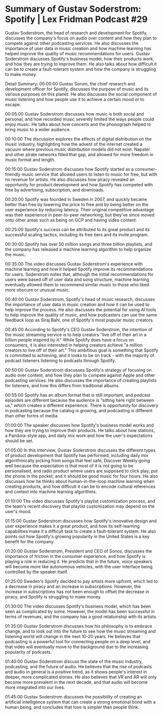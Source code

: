 # Summary of Gustav Soderstrom: Spotify | Lex Fridman Podcast #29

Gustav Soderstrom, the head of research and development for Spotify, discusses the company's focus on audio over content and how they plan to compete against other podcasting services. He also discusses the importance of user data in music creation and how machine learning has helped improve the quality of music recommendations for users.
Gustav Soderstrom discusses Spotify's business model, how their products work, and how they are trying to improve them. He also talks about how difficult it can be to create a fault-tolerant system and how the company is struggling to make money.

Detail Summary: 
00:00:00
Gustav Sorum, the chief research and development officer for Spotify, discusses the purpose of music and its various purposes on this planet. He also discusses the social component of music listening and how people use it to achieve a certain mood or to escape.

00:05:00
Gustav Soderstrom discusses how music is both social and personal, and how recorded music severely limited the ways people could enjoy music. He talks about how concerts and the phonograph helped to bring music to a wider audience.

00:10:00
The discussion explores the effects of digital distribution on the music industry, highlighting how the advent of the internet created a vacuum where previous music distribution models did not exist. Napster and other pirate networks filled that gap, and allowed for more freedom in music format and length.

00:15:00
Gustav Soderstrom discusses how Spotify started as a consumer-friendly music service that allowed users to listen to music for free, but with no revenue for artists. He also discusses how piracy revealed an opportunity for product development and how Spotify has competed with free by advertising, subscription, and downloads.

00:20:00
Spotify was founded in Sweden in 2007, and quickly became better than free by lowering the price to free and by being better on the user experience by reducing latency. Their original competitive advantage was their experience in peer-to-peer networking, but they've since moved onto other areas such as being on GCP and having video content.

00:25:00
Spotify's success can be attributed to its great product and its successful scaling tactics, including its free tiers and its invite program.

00:30:00
Spotify has over 50 million songs and three billion playlists, and the company has released a machine learning algorithm to help organize the music.

00:35:00
The video discusses Gustav Soderstrom's experience with machine learning and how it helped Spotify improve its recommendations for users. Soderstrom notes that, although the initial recommendations for users were based off of user data and song structure, machine learning eventually allowed them to recommend similar music to those who liked more obscure or unusual music.

00:40:00
Gustav Soderstrom, Spotify's head of music research, discusses the importance of user data in music creation and how it can be used to help improve the process. He also discusses the potential for using AI tools to help improve the quality of music, and how podcasters can use the same feedback loop as Siraj Bahl, one of Spotify's most popular music creators.

00:45:00
According to Spotify's CEO Gustav Soderstrom, the intention of the music streaming service is to help creators "live off of their art in a billion people inspired by it." While Spotify does have a focus on consumers, it is also interested in helping creators achieve "a million creators to live off of their art." This ambitious goal is something that Spotify is committed to achieving, and it looks to be on track - with the majority of podcast listeners listening to podcasts through Spotify.

00:50:00
Gustav Soderstrom discusses Spotify's strategy of focusing on audio over content, and how they plan to compete against Apple and other podcasting services. He also discusses the importance of creating playlists for listeners, and how this differs from traditional albums.

00:55:00
Spotify has an album format that is still important, and podcast episodes are different because the audience is "sitting here right between us," which creates a different experience. There is opportunity for discovery in podcasting because the catalog is growing, and podcasting is different than other forms of media.

01:00:00
The speaker discusses how Spotify's business model works and how they are trying to improve their products. He talks about how stations, a Pandora-style app, and daily mix work and how the user's expectations should be set.

01:05:00
In this interview, Gustav Soderstrom discusses the different types of product development that Spotify has performed, including daily mix algorithmically picking from songs that feel safe, Discover Weekly going well because the expectation is that most of it is not going to be personalised, and radio product where users are supposed to click play, put the phone in the pocket, and it should be good music for four hours. He also discusses how he thinks about human-in-the-loop machine learning when creating products, and how difficult it can be to encode cultural references and context into machine learning algorithms.

01:10:00
The video discusses Spotify's playlist customization process, and the team's recent discovery that playlist customization may depend on the user's mood.

01:15:00
Gustav Soderstrom discusses how Spotify's innovative design and user experience makes it a great product, and how its self-learning capabilities make it a difficult task to create a fault-tolerant system. He also points out how Spotify's growing popularity in the United States is a key benefit for the company.

01:20:00
Gustav Soderstrom, President and CEO of Sonos, discusses the importance of friction in the consumer experience, and how Spotify is playing a role in reducing it. He predicts that in the future, voice speakers will become more like autonomous vehicles, with the user interface being controlled by the speaker itself.

01:25:00
Sweden's Spotify decided to pay artists more upfront, which led to a decrease in piracy and an increase in subscriptions. However, the increase in subscriptions has not been enough to offset the decrease in piracy, and Spotify is struggling to make money.

01:30:00
The video discusses Spotify's business model, which has been seen as complicated by some. However, the model has been successful in terms of revenues, and the company has a good relationship with its artists.

01:35:00
Gustav Soderstrom discusses how his philosophy is to embrace change, and to look out into the future to see how the music streaming and listening world will change in the next 10-20 years. He believes that podcasting is a powerful tool for connecting people on a deep level, and that video will eventually move to the background due to the increasing popularity of podcasts.

01:40:00
Gustav Soderstrom discuss the state of the music industry, podcasting, and the future of audio. He believes that the rise of podcasts and audio in general is a positive trend, as it shows people's interest in deeper, more complicated stories. He also believes that VR and AR will only become more prevalent in the next decade, and that audio will become more integrated into our lives.

01:45:00
Gustav Soderstrom discusses the possibility of creating an artificial intelligence system that can create a strong emotional bond with a human being, and concludes that love is simpler than people think.

